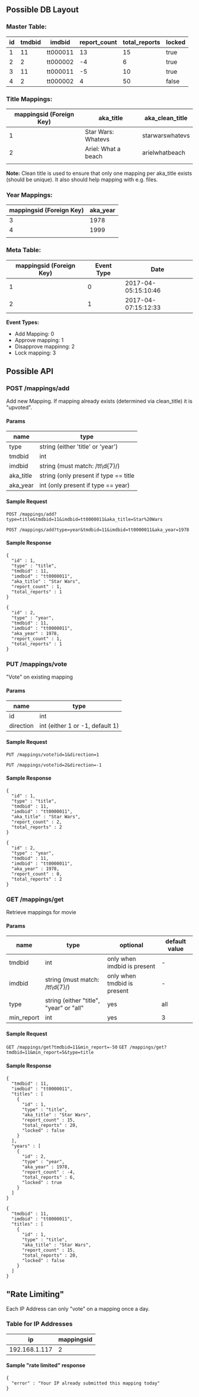 ## Possible DB Layout

### Master Table:

| id | tmdbid | imdbid | report_count | total_reports | locked  |
|---|----|----|---|---|---|
| 1 | 11     | tt000011 |  13         | 15  | true  |
| 2 | 2      | tt000002 | -4          | 6 |  true |
| 3 | 11     | tt000011 |  -5         | 10  | true   |
| 4 | 2     | tt000002 | 4            | 50 | false  |

### Title Mappings:

| mappingsid (Foreign Key) | aka_title | aka_clean_title |
|----------|---------------------|---------|
| 1 | Star Wars: Whatevs  | starwarswhatevs |
| 2 | Ariel: What a beach | arielwhatbeach |
| | | |

**Note:** Clean title is used to ensure that only one mapping per aka_title exists (should be unique). It also should help mapping with e.g. files.

### Year Mappings:

| mappingsid (Foreign Key) | aka_year |
|----------|----------|
| 3 | 1978     |
| 4 | 1999     | 
|          |              |

### Meta Table:

| mappingsid (Foreign Key) | Event Type | Date |
|----|----|----|
| 1 | 0 | 2017-04-05:15:10:46 |
| 2 | 1 | 2017-04-07:15:12:33 |

**Event Types:**
- Add Mapping: 0
- Approve mapping: 1
- Disapprove mappinng: 2
- Lock mapping: 3


## Possible API

### POST /mappings/add

Add new Mapping. If mapping already exists (determined via clean_title) it is "upvoted".

#### Params
| name | type |
|--------|----------|
| type | string (either 'title' or 'year') |
| tmdbid | int |
| imdbid | string (must match: /tt\d{7}/) |
| aka_title | string (only present if type == title |
| aka_year | int (only present if type == year) |

#### Sample Request

`POST /mappings/add?type=title&tmdbid=11&imdbid=tt0000011&aka_title=Star%20Wars`

`POST /mappings/add?type=year&tmdbid=11&imdbid=tt0000011&aka_year=1978`

#### Sample Response

```
{
  "id" : 1,
  "type" : "title",
  "tmdbid" : 11,
  "imdbid" : "tt0000011",
  "aka_title" : "Star Wars",
  "report_count" : 1,
  "total_reports" : 1
}
```

```
{
  "id" : 2,
  "type" : "year",
  "tmdbid" : 11,
  "imdbid" : "tt0000011",
  "aka_year" : 1978,
  "report_count" : 1,
  "total_reports" : 1
}
```

### PUT /mappings/vote

"Vote" on existing mapping

#### Params
| name | type |
|--------|----------|
| id | int |
| direction | int (either 1 or -1, default 1)|

#### Sample Request

`PUT /mappings/vote?id=1&direction=1`

`PUT /mappings/vote?id=2&direction=-1`

#### Sample Response

```
{
  "id" : 1,
  "type" : "title",
  "tmdbid" : 11,
  "imdbid" : "tt0000011",
  "aka_title" : "Star Wars",
  "report_count" : 2,
  "total_reports" : 2
}
```

```
{
  "id" : 2,
  "type" : "year",
  "tmdbid" : 11,
  "imdbid" : "tt0000011",
  "aka_year" : 1978,
  "report_count" : 0,
  "total_reports" : 2
}
```

### GET /mappings/get

Retrieve mappings for movie

#### Params
| name | type | optional   | default value           |
|--------|----------|---------------------|------|
| tmdbid | int | only when imdbid is present | -  |
| imdbid | string (must match: /tt\d{7}/) | only when tmdbid is present | - |
| type | string (either "title", "year" or "all" | yes | all |
| min_report | int |      yes    |       3              |

#### Sample Request

`GET /mappings/get?tmdbid=11&min_report=-50`
`GET /mappings/get?tmdbid=11&min_report=5&type=title`

#### Sample Response

```
{
  "tmdbid" : 11,
  "imdbid" : "tt0000011",
  "titles" : [
    {
      "id" : 1,
      "type" : "title",
      "aka_title" : "Star Wars",
      "report_count" : 15,
      "total_reports" : 20,
      "locked" : false
    }
  ],
  "years" : [
    {
      "id" : 2,
      "type" : "year",
      "aka_year" : 1978,
      "report_count" : -4,
      "total_reports" : 6,
      "locked" : true
    }
  ]
}
```

```
{
  "tmdbid" : 11,
  "imdbid" : "tt0000011",
  "titles" : [
    {
      "id" : 1,
      "type" : "title",
      "aka_title" : "Star Wars",
      "report_count" : 15,
      "total_reports" : 20,
      "locked" : false
    }
  ]
}
```

## "Rate Limiting"

Each IP Address can only "vote" on a mapping once a day.

### Table for IP Addresses

| ip | mappingsid |
|--|--|
| 192.168.1.117 | 2 |

#### Sample "rate limited" response

```
{
  "error" : "Your IP already submitted this mapping today"
}
```
